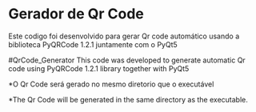 <h1> Gerador de Qr Code </h1>
Este codigo foi desenvolvido para gerar Qr code automático usando a biblioteca PyQRCode 1.2.1 juntamente com o PyQt5

#QrCode_Generator
This code was developed to generate automatic Qr code using PyQRCode 1.2.1 library together with PyQt5

*O Qr Code será gerado no mesmo diretorio que o executável

*The Qr Code will be generated in the same directory as the executable.
